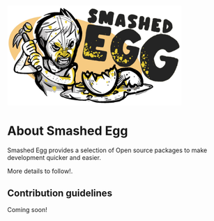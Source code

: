 <img src="https://raw.githubusercontent.com/smashed-egg/.github/05d922c99f1a3bddea88339064534566b941eca9/profile/main.jpg" width="400">

# About Smashed Egg

Smashed Egg provides a selection of Open source packages to make development quicker and easier.

More details to follow!.

## Contribution guidelines
Coming soon!

